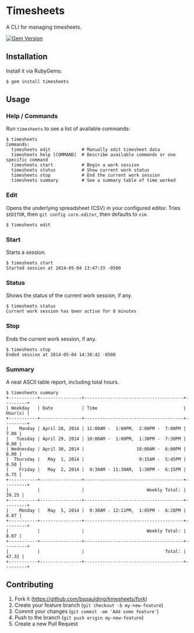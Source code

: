 # Timesheets

A CLI for managing timesheets.

[![Gem Version](https://badge.fury.io/rb/timesheets.svg)](http://badge.fury.io/rb/timesheets)

## Installation

Install it via RubyGems:

    $ gem install timesheets

## Usage

### Help / Commands

Run `timesheets` to see a list of available commands:

    $ timesheets
    Commands:
      timesheets edit            # Manually edit timesheet data
      timesheets help [COMMAND]  # Describe available commands or one specific command
      timesheets start           # Begin a work session
      timesheets status          # Show current work status
      timesheets stop            # End the current work session
      timesheets summary         # See a summary table of time worked


### Edit

Opens the underlying spreadsheet (CSV) in your configured editor. Tries `$EDITOR`, then `git config core.editor`, then defaults to `vim`.

    $ timesheets edit

### Start

Starts a session.

    $ timesheets start
    Started session at 2014-05-04 13:47:33 -0500

### Status

Shows the status of the current work session, if any.

    $ timesheets status
    Current work session has been active for 8 minutes

### Stop

Ends the current work session, if any.

    $ timesheets stop
    Ended session at 2014-05-04 14:38:42 -0500

### Summary

A neat ASCII table report, including total hours.

    $ timesheets summary
    +-----------+----------------+--------------------------------------+---------+
    | Weekday   | Date           | Time                                 | Hour(s) |
    +-----------+----------------+--------------------------------------+---------+
    |    Monday | April 28, 2014 | 11:00AM -  1:00PM,  2:00PM -  7:00PM |    7.00 |
    |   Tuesday | April 29, 2014 | 10:00AM -  1:00PM,  1:30PM -  7:30PM |    9.00 |
    | Wednesday | April 30, 2014 |                    10:00AM -  6:00PM |    8.00 |
    |  Thursday |   May  1, 2014 |                     9:15AM -  5:45PM |    8.50 |
    |    Friday |   May  2, 2014 |  9:30AM - 11:30AM,  1:30PM -  6:15PM |    6.75 |
    +-----------+----------------+--------------------------------------+---------+
    |           |                |                        Weekly Total: |   39.25 |
    +-----------+----------------+--------------------------------------+---------+
    |    Monday |   May  5, 2014 |  9:30AM - 12:11PM,  1:05PM -  6:28PM |    8.07 |
    +-----------+----------------+--------------------------------------+---------+
    |           |                |                        Weekly Total: |    8.07 |
    +-----------+----------------+--------------------------------------+---------+
    |           |                |                               Total: |   47.32 |
    +-----------+----------------+--------------------------------------+---------+

## Contributing

1. Fork it (https://github.com/bspaulding/timesheets/fork)
2. Create your feature branch (`git checkout -b my-new-feature`)
3. Commit your changes (`git commit -am 'Add some feature'`)
4. Push to the branch (`git push origin my-new-feature`)
5. Create a new Pull Request

